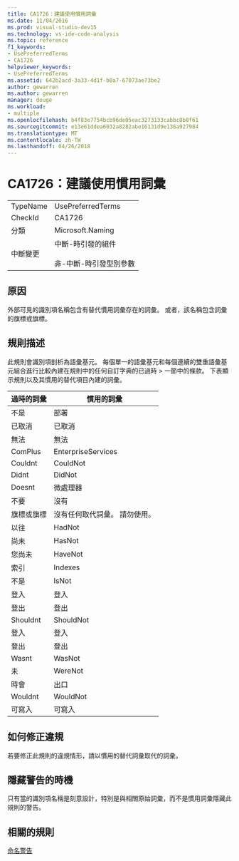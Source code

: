 ```yaml
---
title: CA1726：建議使用慣用詞彙
ms.date: 11/04/2016
ms.prod: visual-studio-dev15
ms.technology: vs-ide-code-analysis
ms.topic: reference
f1_keywords:
- UsePreferredTerms
- CA1726
helpviewer_keywords:
- UsePreferredTerms
ms.assetid: 642b2acd-3a33-4d1f-b0a7-67073ae73be2
author: gewarren
ms.author: gewarren
manager: douge
ms.workload:
- multiple
ms.openlocfilehash: b4f83e7754bcb96de05eac3273133cabbc8b8f61
ms.sourcegitcommit: e13e61ddea6032a8282abe16131d9e136a927984
ms.translationtype: MT
ms.contentlocale: zh-TW
ms.lasthandoff: 04/26/2018
---
```

# <a name="ca1726-use-preferred-terms"></a>CA1726：建議使用慣用詞彙
|||
|-|-|
|TypeName|UsePreferredTerms|
|CheckId|CA1726|
|分類|Microsoft.Naming|
|中斷變更|中斷-時引發的組件<br /><br /> 非-中斷-時引發型別參數|

## <a name="cause"></a>原因
 外部可見的識別項名稱包含有替代慣用詞彙存在的詞彙。 或者，該名稱包含詞彙的旗標或旗標。

## <a name="rule-description"></a>規則描述
 此規則會識別項剖析為語彙基元。 每個單一的語彙基元和每個連續的雙重語彙基元組合進行比較內建在規則中的任何自訂字典的已過時 > 一節中的條款。 下表顯示規則以及其慣用的替代項目內建的詞彙。

|過時的詞彙|慣用的詞彙|
|-------------------|--------------------|
|不是|部署|
|已取消|已取消|
|無法|無法|
|ComPlus|EnterpriseServices|
|Couldnt|CouldNot|
|Didnt|DidNot|
|Doesnt|微處理器|
|不要|沒有|
|旗標或旗標|沒有任何取代詞彙。 請勿使用。|
|以往|HadNot|
|尚未|HasNot|
|您尚未|HaveNot|
|索引|Indexes|
|不是|IsNot|
|登入|登入|
|登出|登出|
|Shouldnt|ShouldNot|
|登入|登入|
|登出|登出|
|Wasnt|WasNot|
|未|WereNot|
|時會|出口|
|Wouldnt|WouldNot|
|可寫入|可寫入|

## <a name="how-to-fix-violations"></a>如何修正違規
 若要修正此規則的違規情形，請以慣用的替代詞彙取代的詞彙。

## <a name="when-to-suppress-warnings"></a>隱藏警告的時機
 只有當的識別項名稱是刻意設計，特別是與相關原始詞彙，而不是慣用詞彙隱藏此規則的警告。

## <a name="related-rules"></a>相關的規則
 [命名警告](../code-quality/naming-warnings.md)